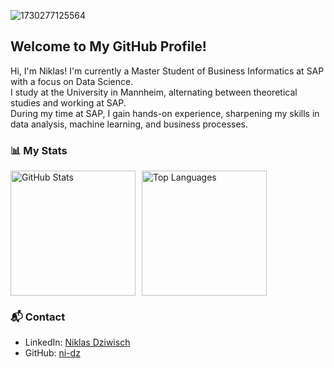 
![1730277125564](https://github.com/user-attachments/assets/8f88fea6-0d14-4fd7-ba6e-46868e233977?raw=true)

## Welcome to My GitHub Profile!

Hi, I'm Niklas! I'm currently a Master Student of Business Informatics at SAP with a focus on Data Science.  
I study at the University in Mannheim, alternating between theoretical studies and working at SAP.  
During my time at SAP, I gain hands-on experience, sharpening my skills in data analysis, machine learning, and business processes.

### 📊 My Stats

<div style="display: flex; align-items: stretch; gap: 10px;">
    <img src="https://github-readme-stats.vercel.app/api?username=ni-dz&show=reviews,discussions_started,discussions_answered,prs_merged&theme=algolia&show_icons=true&card_width=400&rank_icon=github&hide_rank=false&include_all_commits=true" alt="GitHub Stats" style="height: 200px;">
    <img src="https://github-readme-stats.vercel.app/api/top-langs/?username=ni-dz&langs_count=8&theme=algolia&card_width=400" alt="Top Languages" style="height: 200px;">
</div>


### 📬 Contact

- LinkedIn: [Niklas Dziwisch](https://www.linkedin.com/in/dziwisch/)
- GitHub: [ni-dz](https://github.com/ni-dz)

